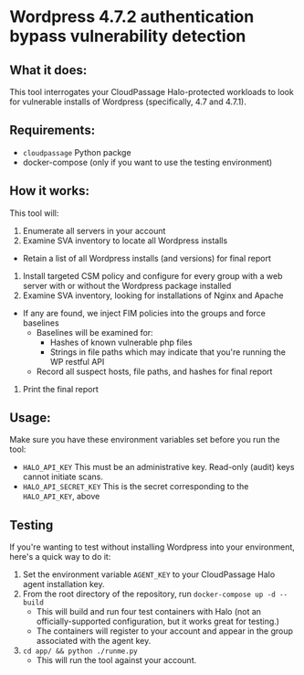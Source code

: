 # Wordpress 4.7.2 authentication bypass vulnerability detection

## What it does:

This tool interrogates your CloudPassage Halo-protected workloads to look for
vulnerable installs of Wordpress (specifically, 4.7 and 4.7.1).

## Requirements:

* `cloudpassage` Python packge
* docker-compose (only if you want to use the testing environment)

## How it works:

This tool will:

1. Enumerate all servers in your account
1. Examine SVA inventory to locate all Wordpress installs
  * Retain a list of all Wordpress installs (and versions) for final report
1. Install targeted CSM policy and configure for every group with a web server with or without the Wordpress package installed
1. Examine SVA inventory, looking for installations of Nginx and Apache
  * If any are found, we inject FIM policies into the groups and force baselines
    * Baselines will be examined for:
      * Hashes of known vulnerable php files
      * Strings in file paths which may indicate that you're running the WP restful API
    * Record all suspect hosts, file paths, and hashes for final report
1. Print the final report


## Usage:

Make sure you have these environment variables set before you run the tool:

* `HALO_API_KEY` This must be an administrative key.  Read-only (audit) keys cannot initiate scans.
* `HALO_API_SECRET_KEY` This is the secret corresponding to the `HALO_API_KEY`, above

## Testing
If you're wanting to test without installing Wordpress into your environment, here's
a quick way to do it:

1. Set the environment variable `AGENT_KEY` to your CloudPassage Halo agent installation key.
1. From the root directory of the repository, run `docker-compose up -d --build`
    * This will build and run four test containers with Halo (not an officially-supported configuration, but it works great for testing.)
    * The containers will register to your account and appear in the group associated with the agent key.
1. `cd app/ && python ./runme.py`
    * This will run the tool against your account.
